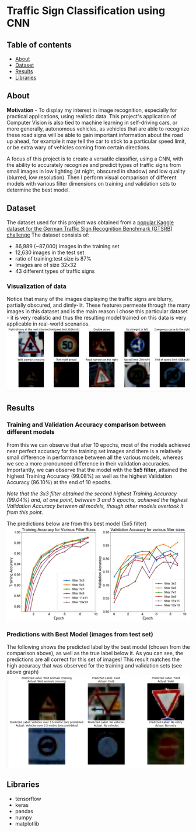Traffic Sign Classification using CNN
===

## Table of contents
* [About](#about)
* [Dataset](#dataset)
* [Results](#results)
* [Libraries](#libraries)

## About
<b>Motivation</b> - To display my interest in image recognition, especially for practical applications, using realistic data. This project's application of Computer Vision is also tied to machine learning in self-driving cars, or more generally, autonomous vehicles, as vehicles that are able to recognize these road signs will be able to gain important information about the road up ahead, for example it may tell the car to stick to a particular speed limit, or be extra wary of vehicles coming from certain directions.

A focus of this project is to create a versatile classifier, using a CNN, with the ability to accurately recognize and predict types of traffic signs from small images in low lighting (at night, obscured in shadow) and low quality (blurred, low resolution).
Then I perform visual comparison of different models with various filter dimensions on training and validation sets to determine the best model.

## Dataset
The dataset used for this project was obtained from a [popular Kaggle dataset for the German Traffic Sign Recognition Benchmark (GTSRB) challenge](https://www.kaggle.com/meowmeowmeowmeowmeow/gtsrb-german-traffic-sign) 
The dataset consists of:
* 86,989 (~87,000) images in the training set
* 12,630 images in the test set
* ratio of training:test size is 87%
* Images are of size 32x32
* 43 different types of traffic signs

### Visualization of data
Notice that many of the images displaying the traffic signs are blurry, partially obscured, and dimly-lit. These features permeate through the many images in this dataset and is the main reason I chose this particular dataset - it is very realistic and thus the resulting model trained on this data is very applicable in real-world scenarios.
![Visualization of training set](./Images/training_set_visualization.JPG)

## Results
### Training and Validation Accuracy comparison between different models
From this we can observe that after 10 epochs, most of the models achieved near perfect accuracy for the training set images and there is a relatively small difference in performance between all the various models, whereas we see a more pronounced difference in their validation accuracies. Importantly, we can observe that the model with the **5x5 filter**, attained the highest Training Accuracy (99.08%) as well as the highest Validation Accuracy (86.10%) at the end of 10 epochs. 

*Note that the 3x3 filter obtained the second highest Training Accuracy (99.04%) and, at one point, between 3 and 5 epochs, achieved the highest Validation Accuracy between all models, though other models overtook it from this point.*

The predictions below are from this best model (5x5 filter)
<img src="./Images/model_comparison_train_validation.JPG" width="800"/>

### Predictions with Best Model (images from test set)
The following shows the predicted label by the best model (chosen from the comparison above), as well as the true label below it. As you can see, the predictions are all correct for this set of images! This result matches the high accuracy that was observed for the training and validation sets (see above graph)
![Test predictions](./Images/test_predictions.JPG)


## Libraries
* tensorflow
* keras
* pandas
* numpy
* matplotlib
